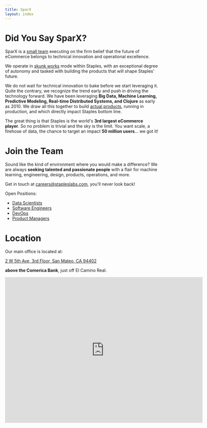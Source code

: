 ```yaml
---
title: SparX
layout: index
---
```


# Did You Say SparX?

SparX is a [small team](/w-we-are) executing on the firm belief that
the future of eCommerce belongs to technical innovation and
operational excellence.

We operate in [skunk works](https://en.wikipedia.org/wiki/Skunk_Works)
mode within Staples, with an exceptional degree of autonomy and tasked
with building the products that will shape Staples' future.

We do not wait for technical innovation to bake before we start
leveraging it. Quite the contrary, we recognize the trend early and
push in driving the technology forward. We have been leveraging **Big
Data, Machine Learning, Predictive Modeling, Real-time Distributed
Systems, and Clojure** as early as 2010. We draw all this together to
build [actual products](/w-we-do), running in production, and which
directly impact Staples bottom line.

The great thing is that Staples is the world's **3rd largest eCommerce
player**. So no problem is trivial and the sky is the limit. You want
scale, a firehose of data, the chance to target an impact **50 million
users**... we got it!

# Join the Team

Sound like the kind of environment where you would make a difference?
We are always **seeking talented and passionate people** with a flair
for machine learning, engineering, design, products, operations, and
more.

Get in touch at
[careers@stapleslabs.com](mailto:careers@stapleslabs.com), you'll
never look back!

Open Positions:

- [Data Scientists](jobs/data_scientist.html)
- [Software Engineers](jobs/software_engineer.html)
- [DevOps](jobs/devops.html)
- [Product Managers](jobs/product_manager.html)

# Location

Our main office is located at:

[2 W 5th Ave, 3rd Floor, San Mateo, CA 94402](https://goo.gl/maps/0VJZY)

**above the Comerica Bank**, just off El Camino Real.

<iframe src="https://www.google.com/maps/embed?pb=!1m18!1m12!1m3!1d790.680863323996!2d-122.32454870000001!3d37.56157879999997!2m3!1f0!2f0!3f0!3m2!1i1024!2i768!4f13.1!3m3!1m2!1s0x808f9e6fcbbb1d0d%3A0x7c54ed9c3d21a053!2s2+W+5th+Ave%2C+San+Mateo%2C+CA+94402!5e0!3m2!1sen!2sus!4v1412111950661" width="650" height="480" frameborder="0" style="border:0">
</iframe>
